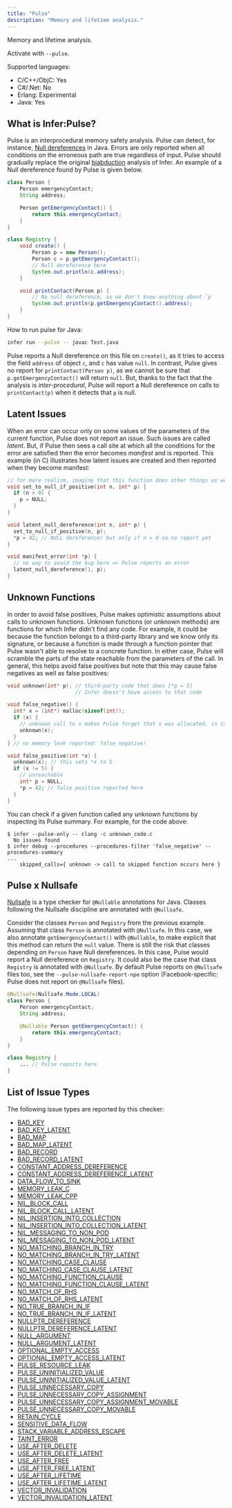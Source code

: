 ```yaml
---
title: "Pulse"
description: "Memory and lifetime analysis."
---
```


Memory and lifetime analysis.

Activate with `--pulse`.

Supported languages:
- C/C++/ObjC: Yes
- C#/.Net: No
- Erlang: Experimental
- Java: Yes

## What is Infer:Pulse?

Pulse is an interprocedural memory safety analysis. Pulse can detect, for instance, [Null dereferences](/docs/next/all-issue-types#nullptr_dereference) in Java. Errors are only reported when all conditions on the erroneous path are true regardless of input. Pulse should gradually replace the original [biabduction](/docs/next/checker-biabduction) analysis of Infer. An example of a Null dereference found by Pulse is given below.

```java
class Person {
    Person emergencyContact;
    String address;

    Person getEmergencyContact() {
        return this.emergencyContact;
    }
}

class Registry {
    void create() {
        Person p = new Person();
        Person c = p.getEmergencyContact();
        // Null dereference here
        System.out.println(c.address);
    }

    void printContact(Person p) {
        // No null dereference, as we don't know anything about `p`
        System.out.println(p.getEmergencyContact().address);
    }
}
```

How to run pulse for Java:
```bash
infer run --pulse -- javac Test.java
```

Pulse reports a Null dereference on this file on `create()`, as it tries to access the field `address` of object `c`, and `c` has value `null`. In contrast, Pulse gives no report for `printContact(Person p)`, as we cannot be sure that `p.getEmergencyContact()` will return `null`. But, thanks to the fact that the analysis is *inter-procedural*, Pulse will report a Null dereference on calls to `printContact(p)` when it detects that `p` is null.

## Latent Issues

When an error can occur only on some values of the parameters of the current function, Pulse does not report an issue. Such issues are called *latent*. But, if Pulse then sees a call site at which all the conditions for the error are satisfied then the error becomes *manifest* and is reported. This example (in C) illustrates how latent issues are created and then reported when they become manifest:

```c
// for more realism, imagine that this function does other things as well
void set_to_null_if_positive(int n, int* p) {
  if (n > 0) {
    p = NULL;
  }
}

void latent_null_dereference(int n, int* p) {
  set_to_null_if_positive(n, p);
  *p = 42; // NULL dereference! but only if n > 0 so no report yet
}

void manifest_error(int *p) {
  // no way to avoid the bug here => Pulse reports an error
  latent_null_dereference(1, p);
}
```

## Unknown Functions

In order to avoid false positives, Pulse makes optimistic assumptions about calls to unknown functions. Unknown functions (or unknown methods) are functions for which Infer didn't find any code. For example, it could be because the function belongs to a third-party library and we know only its signature, or because a function is made through a function pointer that Pulse wasn't able to resolve to a concrete function. In either case, Pulse will scramble the parts of the state reachable from the parameters of the call. In general, this helps avoid false positives but note that this may cause false negatives as well as false positives:

```c
void unknown(int* p); // third-party code that does [*p = 5]
                      // Infer doesn't have access to that code

void false_negative() {
  int* x = (int*) malloc(sizeof(int));
  if (x) {
    // unknown call to x makes Pulse forget that x was allocated, in case it frees x
    unknown(x); 
  }
} // no memory leak reported: false negative!

void false_positive(int *x) {
  unknown(x); // this sets *x to 5
  if (x != 5) {
    // unreachable
    int* p = NULL;
    *p = 42; // false positive reported here
  }
}
```

You can check if a given function called any unknown functions by inspecting its Pulse summary. For example, for the code above:
```console
$ infer --pulse-only -- clang -c unknown_code.c
  No issues found
$ infer debug --procedures --procedures-filter 'false_negative' --procedures-summary
...
    skipped_calls={ unknown -> call to skipped function occurs here }
```

## Pulse x Nullsafe

[Nullsafe](/docs/next/checker-eradicate) is a type checker for `@Nullable` annotations for Java. Classes following the Nullsafe discipline are annotated with `@Nullsafe`.

Consider the classes `Person` and `Registry` from the previous example. Assuming that class `Person` is annotated with `@Nullsafe`. In this case, we also annotate `getEmergencyContact()` with `@Nullable`, to make explicit that this method can return the `null` value. There is still the risk that classes depending on `Person` have Null dereferences. In this case, Pulse would report a Null dereference on `Registry`. It could also be the case that class `Registry` is annotated with `@Nullsafe`. By default Pulse reports on `@Nullsafe` files too, see the `--pulse-nullsafe-report-npe` option (Facebook-specific: Pulse does not report on `@Nullsafe` files).

```java
@Nullsafe(Nullsafe.Mode.LOCAL)
class Person {
    Person emergencyContact;
    String address;

    @Nullable Person getEmergencyContact() {
        return this.emergencyContact;
    }
}

class Registry {
    ... // Pulse reports here
}
```


## List of Issue Types

The following issue types are reported by this checker:
- [BAD_KEY](/docs/next/all-issue-types#bad_key)
- [BAD_KEY_LATENT](/docs/next/all-issue-types#bad_key_latent)
- [BAD_MAP](/docs/next/all-issue-types#bad_map)
- [BAD_MAP_LATENT](/docs/next/all-issue-types#bad_map_latent)
- [BAD_RECORD](/docs/next/all-issue-types#bad_record)
- [BAD_RECORD_LATENT](/docs/next/all-issue-types#bad_record_latent)
- [CONSTANT_ADDRESS_DEREFERENCE](/docs/next/all-issue-types#constant_address_dereference)
- [CONSTANT_ADDRESS_DEREFERENCE_LATENT](/docs/next/all-issue-types#constant_address_dereference_latent)
- [DATA_FLOW_TO_SINK](/docs/next/all-issue-types#data_flow_to_sink)
- [MEMORY_LEAK_C](/docs/next/all-issue-types#memory_leak_c)
- [MEMORY_LEAK_CPP](/docs/next/all-issue-types#memory_leak_cpp)
- [NIL_BLOCK_CALL](/docs/next/all-issue-types#nil_block_call)
- [NIL_BLOCK_CALL_LATENT](/docs/next/all-issue-types#nil_block_call_latent)
- [NIL_INSERTION_INTO_COLLECTION](/docs/next/all-issue-types#nil_insertion_into_collection)
- [NIL_INSERTION_INTO_COLLECTION_LATENT](/docs/next/all-issue-types#nil_insertion_into_collection_latent)
- [NIL_MESSAGING_TO_NON_POD](/docs/next/all-issue-types#nil_messaging_to_non_pod)
- [NIL_MESSAGING_TO_NON_POD_LATENT](/docs/next/all-issue-types#nil_messaging_to_non_pod_latent)
- [NO_MATCHING_BRANCH_IN_TRY](/docs/next/all-issue-types#no_matching_branch_in_try)
- [NO_MATCHING_BRANCH_IN_TRY_LATENT](/docs/next/all-issue-types#no_matching_branch_in_try_latent)
- [NO_MATCHING_CASE_CLAUSE](/docs/next/all-issue-types#no_matching_case_clause)
- [NO_MATCHING_CASE_CLAUSE_LATENT](/docs/next/all-issue-types#no_matching_case_clause_latent)
- [NO_MATCHING_FUNCTION_CLAUSE](/docs/next/all-issue-types#no_matching_function_clause)
- [NO_MATCHING_FUNCTION_CLAUSE_LATENT](/docs/next/all-issue-types#no_matching_function_clause_latent)
- [NO_MATCH_OF_RHS](/docs/next/all-issue-types#no_match_of_rhs)
- [NO_MATCH_OF_RHS_LATENT](/docs/next/all-issue-types#no_match_of_rhs_latent)
- [NO_TRUE_BRANCH_IN_IF](/docs/next/all-issue-types#no_true_branch_in_if)
- [NO_TRUE_BRANCH_IN_IF_LATENT](/docs/next/all-issue-types#no_true_branch_in_if_latent)
- [NULLPTR_DEREFERENCE](/docs/next/all-issue-types#nullptr_dereference)
- [NULLPTR_DEREFERENCE_LATENT](/docs/next/all-issue-types#nullptr_dereference_latent)
- [NULL_ARGUMENT](/docs/next/all-issue-types#null_argument)
- [NULL_ARGUMENT_LATENT](/docs/next/all-issue-types#null_argument_latent)
- [OPTIONAL_EMPTY_ACCESS](/docs/next/all-issue-types#optional_empty_access)
- [OPTIONAL_EMPTY_ACCESS_LATENT](/docs/next/all-issue-types#optional_empty_access_latent)
- [PULSE_RESOURCE_LEAK](/docs/next/all-issue-types#pulse_resource_leak)
- [PULSE_UNINITIALIZED_VALUE](/docs/next/all-issue-types#pulse_uninitialized_value)
- [PULSE_UNINITIALIZED_VALUE_LATENT](/docs/next/all-issue-types#pulse_uninitialized_value_latent)
- [PULSE_UNNECESSARY_COPY](/docs/next/all-issue-types#pulse_unnecessary_copy)
- [PULSE_UNNECESSARY_COPY_ASSIGNMENT](/docs/next/all-issue-types#pulse_unnecessary_copy_assignment)
- [PULSE_UNNECESSARY_COPY_ASSIGNMENT_MOVABLE](/docs/next/all-issue-types#pulse_unnecessary_copy_assignment_movable)
- [PULSE_UNNECESSARY_COPY_MOVABLE](/docs/next/all-issue-types#pulse_unnecessary_copy_movable)
- [RETAIN_CYCLE](/docs/next/all-issue-types#retain_cycle)
- [SENSITIVE_DATA_FLOW](/docs/next/all-issue-types#sensitive_data_flow)
- [STACK_VARIABLE_ADDRESS_ESCAPE](/docs/next/all-issue-types#stack_variable_address_escape)
- [TAINT_ERROR](/docs/next/all-issue-types#taint_error)
- [USE_AFTER_DELETE](/docs/next/all-issue-types#use_after_delete)
- [USE_AFTER_DELETE_LATENT](/docs/next/all-issue-types#use_after_delete_latent)
- [USE_AFTER_FREE](/docs/next/all-issue-types#use_after_free)
- [USE_AFTER_FREE_LATENT](/docs/next/all-issue-types#use_after_free_latent)
- [USE_AFTER_LIFETIME](/docs/next/all-issue-types#use_after_lifetime)
- [USE_AFTER_LIFETIME_LATENT](/docs/next/all-issue-types#use_after_lifetime_latent)
- [VECTOR_INVALIDATION](/docs/next/all-issue-types#vector_invalidation)
- [VECTOR_INVALIDATION_LATENT](/docs/next/all-issue-types#vector_invalidation_latent)
